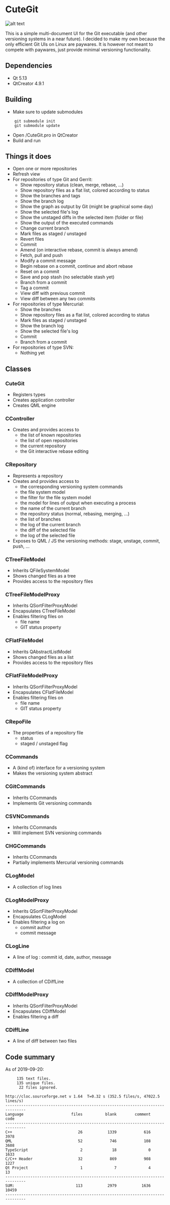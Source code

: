 # CuteGit

![alt text](https://github.com/Jango73/CuteGit/blob/master/Media/Screenshot01.jpg)

This is a simple multi-document UI for the Git executable (and other versioning systems in a near future).
I decided to make my own because the only efficient Git UIs on Linux are paywares.
It is however not meant to compete with paywares, just provide minimal versioning functionality.

## Dependencies

* Qt 5.13
* QtCreator 4.9.1

## Building

* Make sure to update submodules
```
    git submodule init
    git submodule update
```
* Open /CuteGit.pro in QtCreator
* Build and run

## Things it does

* Open one or more repositories
* Refresh view
* For repositories of type Git and Gerrit:
  * Show repository status (clean, merge, rebase, ...)
  * Show repository files as a flat list, colored according to status
  * Show the branches and tags
  * Show the branch log
  * Show the graph as output by Git (might be graphical some day)
  * Show the selected file's log
  * Show the unstaged diffs in the selected item (folder or file)
  * Show the output of the executed commands
  * Change current branch
  * Mark files as staged / unstaged
  * Revert files
  * Commit
  * Amend (on interactive rebase, commit is always amend)
  * Fetch, pull and push
  * Modify a commit message
  * Begin rebase on a commit, continue and abort rebase
  * Reset on a commit
  * Save and pop stash (no selectable stash yet)
  * Branch from a commit
  * Tag a commit
  * View diff with previous commit
  * View diff between any two commits
* For repositories of type Mercurial:
  * Show the branches
  * Show repository files as a flat list, colored according to status
  * Mark files as staged / unstaged
  * Show the branch log
  * Show the selected file's log
  * Commit
  * Branch from a commit
* For repositories of type SVN:
  * Nothing yet

## Classes

### CuteGit

* Registers types
* Creates application controller
* Creates QML engine

### CController

* Creates and provides access to
  * the list of known repositories
  * the list of open repositories
  * the current repository
  * the Git interactive rebase editing

### CRepository

* Represents a repository
* Creates and provides access to
  * the corresponding versioning system commands
  * the file system model
  * the filter for the file system model
  * the model for lines of output when executing a process
  * the name of the current branch
  * the repository status (normal, rebasing, merging, ...)
  * the list of branches
  * the log of the current branch
  * the diff of the selected file
  * the log of the selected file
* Exposes to QML / JS the versioning methods: stage, unstage, commit, push, ...

### CTreeFileModel

* Inherits QFileSystemModel
* Shows changed files as a tree
* Provides access to the repository files

### CTreeFileModelProxy

* Inherits QSortFilterProxyModel
* Encapsulates CTreeFileModel
* Enables filtering files on
  * file name
  * GIT status property

### CFlatFileModel

* Inherits QAbstractListModel
* Shows changed files as a list
* Provides access to the repository files

### CFlatFileModelProxy

* Inherits QSortFilterProxyModel
* Encapsulates CFlatFileModel
* Enables filtering files on
  * file name
  * GIT status property

### CRepoFile

* The properties of a repository file
  * status
  * staged / unstaged flag

### CCommands

* A (kind of) interface for a versioning system
* Makes the versioning system abstract

### CGitCommands

* Inherits CCommands
* Implements Git versioning commands

### CSVNCommands

* Inherits CCommands
* Will implement SVN versioning commands

### CHGCommands

* Inherits CCommands
* Partially implements Mercurial versioning commands

### CLogModel

* A collection of log lines

### CLogModelProxy

* Inherits QSortFilterProxyModel
* Encapsulates CLogModel
* Enables filtering a log on
  * commit author
  * commit message

### CLogLine

* A line of log : commit id, date, author, message

### CDiffModel

* A collection of CDiffLine

### CDiffModelProxy

* Inherits QSortFilterProxyModel
* Encapsulates CDiffModel
* Enables filtering a diff

### CDiffLine

* A line of diff between two files

## Code summary

As of 2019-09-20:

```
     135 text files.
     135 unique files.                                          
      22 files ignored.

http://cloc.sourceforge.net v 1.64  T=0.32 s (352.5 files/s, 47022.5 lines/s)
-------------------------------------------------------------------------------
Language                     files          blank        comment           code
-------------------------------------------------------------------------------
C++                             26           1339            616           3978
QML                             52            746            108           3608
TypeScript                       2             18              0           1633
C/C++ Header                    32            869            908           1227
Qt Project                       1              7              4             13
-------------------------------------------------------------------------------
SUM:                           113           2979           1636          10459
-------------------------------------------------------------------------------
```
